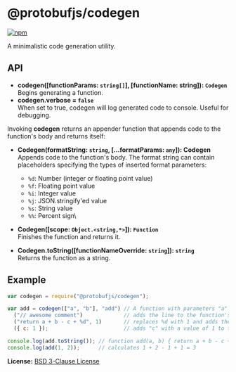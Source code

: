 # @protobufjs/codegen

[![npm](https://img.shields.io/npm/v/@protobufjs/codegen.svg)](https://www.npmjs.com/package/@protobufjs/codegen)

A minimalistic code generation utility.

## API

* **codegen(\[functionParams: `string[]`], \[functionName: string]): `Codegen`**\
  Begins generating a function.
* **codegen.verbose = `false`**\
  When set to true, codegen will log generated code to console. Useful for debugging.

Invoking **codegen** returns an appender function that appends code to the function's body and returns itself:

* **Codegen(formatString: `string`, \[...formatParams: `any`]): Codegen**\
  Appends code to the function's body. The format string can contain placeholders specifying the types of inserted format parameters:
  * `%d`: Number (integer or floating point value)
  * `%f`: Floating point value
  * `%i`: Integer value
  * `%j`: JSON.stringify'ed value
  * `%s`: String value
  * `%%`: Percent sign\

* **Codegen(\[scope: `Object.<string,*>`]): `Function`**\
  Finishes the function and returns it.
* **Codegen.toString(\[functionNameOverride: `string`]): `string`**\
  Returns the function as a string.

## Example

```js
var codegen = require("@protobufjs/codegen");

var add = codegen(["a", "b"], "add") // A function with parameters "a" and "b" named "add"
  ("// awesome comment")             // adds the line to the function's body
  ("return a + b - c + %d", 1)       // replaces %d with 1 and adds the line to the body
  ({ c: 1 });                        // adds "c" with a value of 1 to the function's scope

console.log(add.toString()); // function add(a, b) { return a + b - c + 1 }
console.log(add(1, 2));      // calculates 1 + 2 - 1 + 1 = 3
```

**License:** [BSD 3-Clause License](https://opensource.org/licenses/BSD-3-Clause)

